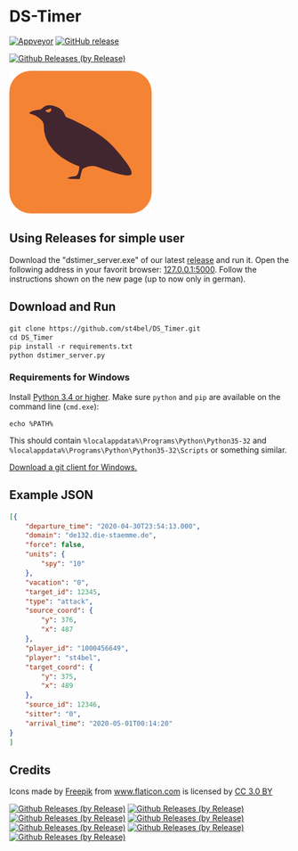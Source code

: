# DS-Timer

[![Appveyor](https://ci.appveyor.com/api/projects/status/github/st4bel/DS_Timer?svg=true)](https://ci.appveyor.com/project/st4bel/ds-timer)
[![GitHub release](https://img.shields.io/github/release/st4bel/DS_Timer.svg)]()

[![Github Releases (by Release)](https://img.shields.io/github/downloads/st4bel/ds_timer/v0.6.1/total.svg)](https://github.com/st4bel/ds_timer/releases/tag/v0.6.1)

![Crow](dstimer/static/crow.png)

## Using Releases for simple user

Download the "dstimer_server.exe" of our latest [release](https://github.com/st4bel/DS_Timer/releases) and run it. Open the following address in your favorit browser: [127.0.0.1:5000](127.0.0.1:5000). Follow the instructions shown on the new page (up to now only in german).

## Download and Run

```
git clone https://github.com/st4bel/DS_Timer.git
cd DS_Timer
pip install -r requirements.txt
python dstimer_server.py
```

### Requirements for Windows
Install [Python 3.4 or higher](https://www.python.org/downloads/).
Make sure `python` and `pip` are available on the command line (`cmd.exe`):
```
echo %PATH%
```
This should contain `%localappdata%\Programs\Python\Python35-32` and
`%localappdata%\Programs\Python\Python35-32\Scripts` or something
similar.

[Download a git client for Windows.](https://git-scm.com/downloads)

## Example JSON

```json
[{
    "departure_time": "2020-04-30T23:54:13.000",
    "domain": "de132.die-staemme.de",
    "force": false,
    "units": {
        "spy": "10"
    },
    "vacation": "0",
    "target_id": 12345,
    "type": "attack",
    "source_coord": {
        "y": 376,
        "x": 487
    },
    "player_id": "1000456649",
    "player": "st4bel",
    "target_coord": {
        "y": 375,
        "x": 489
    },
    "source_id": 12346,
    "sitter": "0",
    "arrival_time": "2020-05-01T00:14:20"
}
]
```

## Credits
Icons made by <a href="http://www.freepik.com" title="Freepik">Freepik</a> from <a href="http://www.flaticon.com" title="Flaticon">www.flaticon.com</a> is licensed by <a href="http://creativecommons.org/licenses/by/3.0/" title="Creative Commons BY 3.0" target="_blank">CC 3.0 BY</a>

[![Github Releases (by Release)](https://img.shields.io/github/downloads/st4bel/ds_timer/v0.6.0/total.svg)](https://github.com/st4bel/ds_timer/releases/tag/v0.6.0)
[![Github Releases (by Release)](https://img.shields.io/github/downloads/st4bel/ds_timer/v0.5.1/total.svg)](https://github.com/st4bel/ds_timer/releases/tag/v0.5.1)
[![Github Releases (by Release)](https://img.shields.io/github/downloads/st4bel/ds_timer/v0.5.0/total.svg)](https://github.com/st4bel/ds_timer/releases/tag/v0.5.0)
[![Github Releases (by Release)](https://img.shields.io/github/downloads/st4bel/ds_timer/v0.4.8/total.svg)](https://github.com/st4bel/ds_timer/releases/tag/v0.4.8)
[![Github Releases (by Release)](https://img.shields.io/github/downloads/st4bel/ds_timer/v0.4.6.5/total.svg)](https://github.com/st4bel/ds_timer/releases/tag/v0.4.6.5)
[![Github Releases (by Release)](https://img.shields.io/github/downloads/st4bel/ds_timer/0.4.6.4/total.svg)](https://github.com/st4bel/ds_timer/releases/tag/0.4.6.4)
[![Github Releases (by Release)](https://img.shields.io/github/downloads/st4bel/ds_timer/v0.4.6/total.svg)](https://github.com/st4bel/ds_timer/releases/tag/v0.4.6)
